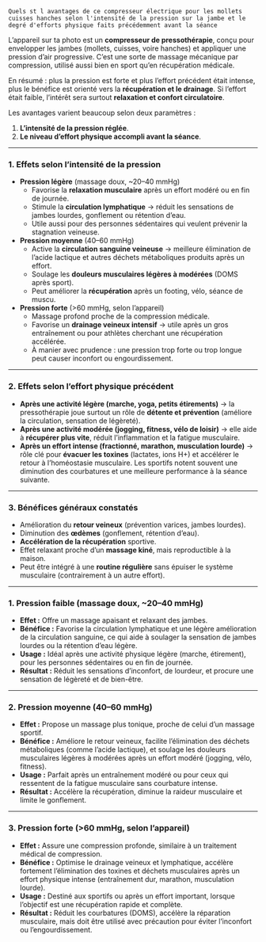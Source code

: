 ```
Quels st l avantages de ce compresseur électrique pour les mollets cuisses hanches selon l'intensité de la pression sur la jambe et le degré d'efforts physique faits précédemment avant la séance
```

L’appareil sur ta photo est un **compresseur de pressothérapie**, conçu pour envelopper les jambes (mollets, cuisses, voire hanches) et appliquer une pression d’air progressive. C’est une sorte de massage mécanique par compression, utilisé aussi bien en sport qu’en récupération médicale.

En résumé : plus la pression est forte et plus l’effort précédent était intense, plus le bénéfice est orienté vers la **récupération et le drainage**. Si l’effort était faible, l’intérêt sera surtout **relaxation et confort circulatoire**.

Les avantages varient beaucoup selon deux paramètres :

1. **L’intensité de la pression réglée**.
2. **Le niveau d’effort physique accompli avant la séance**.

------

### 1. Effets selon l’intensité de la pression

- **Pression légère** (massage doux, ~20–40 mmHg)
  - Favorise la **relaxation musculaire** après un effort modéré ou en fin de journée.
  - Stimule la **circulation lymphatique** → réduit les sensations de jambes lourdes, gonflement ou rétention d’eau.
  - Utile aussi pour des personnes sédentaires qui veulent prévenir la stagnation veineuse.
- **Pression moyenne** (40–60 mmHg)
  - Active la **circulation sanguine veineuse** → meilleure élimination de l’acide lactique et autres déchets métaboliques produits après un effort.
  - Soulage les **douleurs musculaires légères à modérées** (DOMS après sport).
  - Peut améliorer la **récupération** après un footing, vélo, séance de muscu.
- **Pression forte** (>60 mmHg, selon l’appareil)
  - Massage profond proche de la compression médicale.
  - Favorise un **drainage veineux intensif** → utile après un gros entraînement ou pour athlètes cherchant une récupération accélérée.
  - À manier avec prudence : une pression trop forte ou trop longue peut causer inconfort ou engourdissement.

------

### 2. Effets selon l’effort physique précédent

- **Après une activité légère (marche, yoga, petits étirements)**
   → la pressothérapie joue surtout un rôle de **détente et prévention** (améliore la circulation, sensation de légèreté).
- **Après une activité modérée (jogging, fitness, vélo de loisir)**
   → elle aide à **récupérer plus vite**, réduit l’inflammation et la fatigue musculaire.
- **Après un effort intense (fractionné, marathon, musculation lourde)**
   → rôle clé pour **évacuer les toxines** (lactates, ions H+) et accélérer le retour à l’homéostasie musculaire. Les sportifs notent souvent une diminution des courbatures et une meilleure performance à la séance suivante.

------

### 3. Bénéfices généraux constatés

- Amélioration du **retour veineux** (prévention varices, jambes lourdes).
- Diminution des **œdèmes** (gonflement, rétention d’eau).
- **Accélération de la récupération** sportive.
- Effet relaxant proche d’un **massage kiné**, mais reproductible à la maison.
- Peut être intégré à une **routine régulière** sans épuiser le système musculaire (contrairement à un autre effort).

------

### 1. **Pression faible (massage doux, ~20–40 mmHg)**

- **Effet :** Offre un massage apaisant et relaxant des jambes.
- **Bénéfice :** Favorise la circulation lymphatique et une légère amélioration de la circulation sanguine, ce qui aide à soulager la sensation de jambes lourdes ou la rétention d’eau légère.
- **Usage :** Idéal après une activité physique légère (marche, étirement), pour les personnes sédentaires ou en fin de journée.
- **Résultat :** Réduit les sensations d’inconfort, de lourdeur, et procure une sensation de légèreté et de bien-être.

------

### 2. **Pression moyenne (40–60 mmHg)**

- **Effet :** Propose un massage plus tonique, proche de celui d’un massage sportif.
- **Bénéfice :** Améliore le retour veineux, facilite l’élimination des déchets métaboliques (comme l’acide lactique), et soulage les douleurs musculaires légères à modérées après un effort modéré (jogging, vélo, fitness).
- **Usage :** Parfait après un entraînement modéré ou pour ceux qui ressentent de la fatigue musculaire sans courbature intense.
- **Résultat :** Accélère la récupération, diminue la raideur musculaire et limite le gonflement.

------

### 3. **Pression forte (>60 mmHg, selon l’appareil)**

- **Effet :** Assure une compression profonde, similaire à un traitement médical de compression.
- **Bénéfice :** Optimise le drainage veineux et lymphatique, accélère fortement l’élimination des toxines et déchets musculaires après un effort physique intense (entraînement dur, marathon, musculation lourde).
- **Usage :** Destiné aux sportifs ou après un effort important, lorsque l’objectif est une récupération rapide et complète.
- **Résultat :** Réduit les courbatures (DOMS), accélère la réparation musculaire, mais doit être utilisé avec précaution pour éviter l’inconfort ou l’engourdissement.